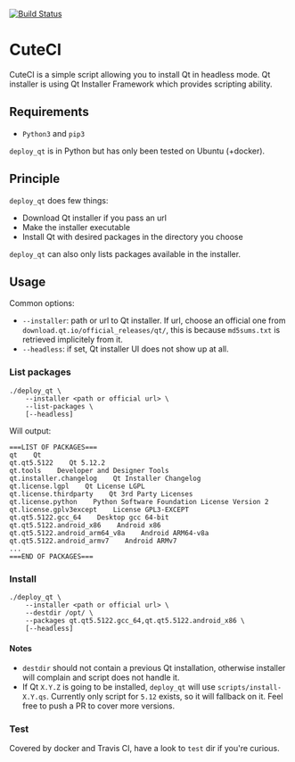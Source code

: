 [![Build Status](https://travis-ci.org/hasboeuf/cuteci.svg?branch=master)](https://travis-ci.org/hasboeuf/cuteci)

# CuteCI

CuteCI is a simple script allowing you to install Qt in headless mode.
Qt installer is using Qt Installer Framework which provides scripting ability.

## Requirements

* `Python3` and `pip3`

`deploy_qt` is in Python but has only been tested on Ubuntu (+docker).

## Principle

`deploy_qt` does few things:
- Download Qt installer if you pass an url
- Make the installer executable
- Install Qt with desired packages in the directory you choose

`deploy_qt` can also only lists packages available in the installer.

## Usage

Common options:
* `--installer`: path or url to Qt installer. If url, choose an official one from `download.qt.io/official_releases/qt/`,
                 this is because `md5sums.txt` is retrieved implicitely from it.
* `--headless`: if set, Qt installer UI does not show up at all.

### List packages

```
./deploy_qt \
    --installer <path or official url> \
    --list-packages \
    [--headless]
```

Will output:

```
===LIST OF PACKAGES===
qt    Qt
qt.qt5.5122    Qt 5.12.2
qt.tools    Developer and Designer Tools
qt.installer.changelog    Qt Installer Changelog
qt.license.lgpl    Qt License LGPL
qt.license.thirdparty    Qt 3rd Party Licenses
qt.license.python    Python Software Foundation License Version 2
qt.license.gplv3except    License GPL3-EXCEPT
qt.qt5.5122.gcc_64    Desktop gcc 64-bit
qt.qt5.5122.android_x86    Android x86
qt.qt5.5122.android_arm64_v8a    Android ARM64-v8a
qt.qt5.5122.android_armv7    Android ARMv7
...
===END OF PACKAGES===
```

### Install

```
./deploy_qt \
    --installer <path or official url> \
    --destdir /opt/ \
    --packages qt.qt5.5122.gcc_64,qt.qt5.5122.android_x86 \
    [--headless]
```

#### Notes

* `destdir` should not contain a previous Qt installation,
  otherwise installer will complain and script does not handle it.
* If Qt `X.Y.Z` is going to be installed, `deploy_qt` will use `scripts/install-X.Y.qs`.
  Currently only script for `5.12` exists, so it will fallback on it.
  Feel free to push a PR to cover more versions.

### Test

Covered by docker and Travis CI, have a look to `test` dir if you're curious.
